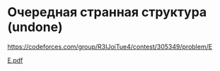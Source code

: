 # Очередная странная структура (undone)
https://codeforces.com/group/R3IJoiTue4/contest/305349/problem/E

[E.pdf](https://github.com/OrlovAlexey/Olympiad-programming/files/11781780/E.pdf)
